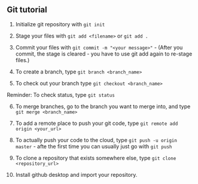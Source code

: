 ## Git tutorial

1. Initialize git repository with `git init`

2. Stage your files with `git add <filename>` or `git add .`

3. Commit your files with `git commit -m "<your message>"` - (After you commit, the stage is cleared - you have to use git add again to re-stage files.)

4. To create a branch, type `git branch <branch_name>`

5. To check out your branch type `git checkout <branch_name>`

Reminder: To check status, type `git status`

6. To merge branches, go to the branch you want to merge into, and type `git merge <branch_name>`

7. To add a remote place to push your git code, type `git remote add origin <your_url>`

8. To actually push your code to the cloud, type `git push -u origin master` - afte the first time you can usually just go with `git push`

9. To clone a repository that exists somewhere else, type `git clone <repository_url>`

10. Install github desktop and import your repository.